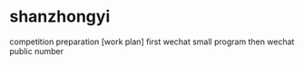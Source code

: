 # shanzhongyi
competition preparation
[work plan]
first wechat small program
then wechat public number
